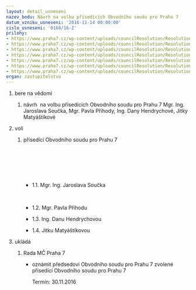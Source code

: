 ```yaml
---
layout: detail_usneseni
nazev_bodu: Návrh na volbu přísedících Obvodního soudu pro Prahu 7
datum_vzniku_usneseni: '2016-11-14 00:00:00'
cislo_usneseni: '0168/16-Z'
prilohy:
- https://www.praha7.cz/wp-content/uploads/councilResolution/Resolutions/27482/export/Duvodovazpravabezosudaui~133294.docx
- https://www.praha7.cz/wp-content/uploads/councilResolution/Resolutions/27482/export/soucekbezou~133293.pdf
- https://www.praha7.cz/wp-content/uploads/councilResolution/Resolutions/27482/export/prihodabezou~133291.pdf
- https://www.praha7.cz/wp-content/uploads/councilResolution/Resolutions/27482/export/Hendrychovabezou~133289.pdf
- https://www.praha7.cz/wp-content/uploads/councilResolution/Resolutions/27482/export/matyastikovabezou~133287.pdf
- https://www.praha7.cz/wp-content/uploads/councilResolution/Resolutions/27482/export/Navrh_na_volbu_prisedicich_Obvodniho_soudu_pro_Prahu_7~133285.pdf
- https://www.praha7.cz/wp-content/uploads/councilResolution/Resolutions/27482/export/export~301487.pdf
organ: zastupitelstvo
---
```

<OL class=urzList_view id=urzList>
<LI class=urzClass1><SPAN name="1">bere na vědomí</SPAN> 
<OL class=urzOlClass>
<LI class=urzClass2 style="TEXT-ALIGN: left"><SPAN>
<P>návrh&nbsp; na volbu přísedících Obvodního soudu pro Prahu 7 Mgr. Ing. Jaroslava Součka, Mgr. Pavla Příhody, Ing. Dany Hendrychové, Jitky Matyáštíkové</P></SPAN></LI></OL></LI>
<LI class=urzClass1><SPAN name="34">volí</SPAN> 
<OL class=urzOlClass>
<LI class=urzClass2 style="TEXT-ALIGN: left"><SPAN>
<P>přísedící Obvodního soudu pro Prahu 7</P>
<P><BR></P>
<P><BR></P>
<P><BR></P></SPAN>
<UL class=urzUlClass>
<LI class=urzClass3 style="TEXT-ALIGN: left"><SPAN>
<P>1.1. Mgr. Ing. Jaroslava Součka</P>
<P><BR></P></SPAN></LI>
<LI class=urzClass3 style="TEXT-ALIGN: left"><SPAN>
<P>1.2. Mgr. Pavla Příhodu</P></SPAN></LI>
<LI class=urzClass3 style="TEXT-ALIGN: left"><SPAN>
<P>1.3. Ing. Danu Hendrychovou</P></SPAN></LI>
<LI class=urzClass3 style="TEXT-ALIGN: left"><SPAN>
<P>1.4. Jitku Matyáštíkovou</P></SPAN></LI></UL></LI></OL></LI>
<LI class=urzClass1 id=urzUkoly><SPAN name="1">ukládá</SPAN>
<OL class=urzOlClass>
<LI class=urzClass2><SPAN>
<P>Rada MČ Praha 7</P></SPAN>
<UL class=urzUlClass>
<LI class=urzClass3><SPAN>
<P>oznámit předsedovi Obvodního soudu pro Prahu 7 zvolené přísedící Obvodního soudu pro Prahu 7</P></SPAN><SPAN class=urzUkolTermin>Termín:&nbsp;30.11.2016</SPAN></LI></UL></LI></OL></LI></OL>